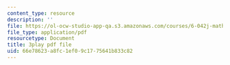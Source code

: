 ```yaml
---
content_type: resource
description: ''
file: https://ol-ocw-studio-app-qa.s3.amazonaws.com/courses/6-042j-mathematics-for-computer-science-spring-2015/66e78623a8fc1ef09c1775641b833c82_fV3v6qQ3w4A.pdf
file_type: application/pdf
resourcetype: Document
title: 3play pdf file
uid: 66e78623-a8fc-1ef0-9c17-75641b833c82
---
```

